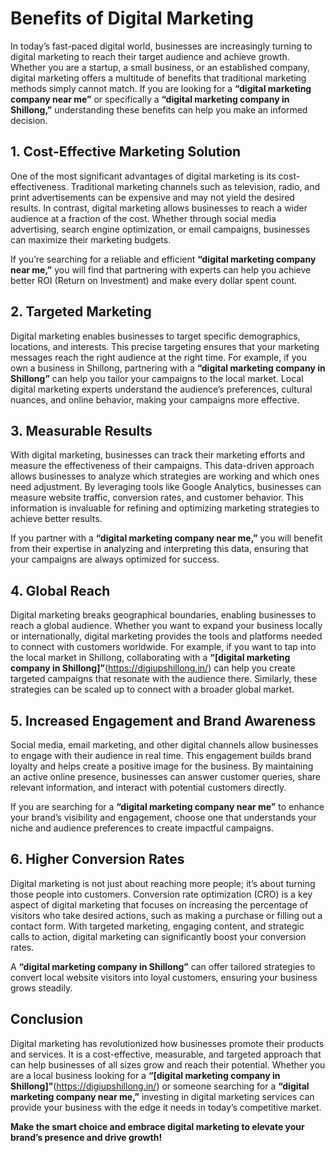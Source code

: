 # Benefits of Digital Marketing

In today’s fast-paced digital world, businesses are increasingly turning to digital marketing to reach their target audience and achieve growth. Whether you are a startup, a small business, or an established company, digital marketing offers a multitude of benefits that traditional marketing methods simply cannot match. If you are looking for a **“digital marketing company near me”** or specifically a **“digital marketing company in Shillong,”** understanding these benefits can help you make an informed decision.

## 1. Cost-Effective Marketing Solution

One of the most significant advantages of digital marketing is its cost-effectiveness. Traditional marketing channels such as television, radio, and print advertisements can be expensive and may not yield the desired results. In contrast, digital marketing allows businesses to reach a wider audience at a fraction of the cost. Whether through social media advertising, search engine optimization, or email campaigns, businesses can maximize their marketing budgets.

If you’re searching for a reliable and efficient **“digital marketing company near me,”**  you will find that partnering with experts can help you achieve better ROI (Return on Investment) and make every dollar spent count.

## 2. Targeted Marketing

Digital marketing enables businesses to target specific demographics, locations, and interests. This precise targeting ensures that your marketing messages reach the right audience at the right time. For example, if you own a business in Shillong, partnering with a **“digital marketing company in Shillong”** can help you tailor your campaigns to the local market. Local digital marketing experts understand the audience’s preferences, cultural nuances, and online behavior, making your campaigns more effective.

## 3. Measurable Results

With digital marketing, businesses can track their marketing efforts and measure the effectiveness of their campaigns. This data-driven approach allows businesses to analyze which strategies are working and which ones need adjustment. By leveraging tools like Google Analytics, businesses can measure website traffic, conversion rates, and customer behavior. This information is invaluable for refining and optimizing marketing strategies to achieve better results.

If you partner with a **“digital marketing company near me,”** you will benefit from their expertise in analyzing and interpreting this data, ensuring that your campaigns are always optimized for success.

## 4. Global Reach

Digital marketing breaks geographical boundaries, enabling businesses to reach a global audience. Whether you want to expand your business locally or internationally, digital marketing provides the tools and platforms needed to connect with customers worldwide. For example, if you want to tap into the local market in Shillong, collaborating with a **“[digital marketing company in Shillong]”**(https://digiupshillong.in/) can help you create targeted campaigns that resonate with the audience there. Similarly, these strategies can be scaled up to connect with a broader global market.

## 5. Increased Engagement and Brand Awareness

Social media, email marketing, and other digital channels allow businesses to engage with their audience in real time. This engagement builds brand loyalty and helps create a positive image for the business. By maintaining an active online presence, businesses can answer customer queries, share relevant information, and interact with potential customers directly.

If you are searching for a **“digital marketing company near me”** to enhance your brand’s visibility and engagement, choose one that understands your niche and audience preferences to create impactful campaigns.

## 6. Higher Conversion Rates

Digital marketing is not just about reaching more people; it’s about turning those people into customers. Conversion rate optimization (CRO) is a key aspect of digital marketing that focuses on increasing the percentage of visitors who take desired actions, such as making a purchase or filling out a contact form. With targeted marketing, engaging content, and strategic calls to action, digital marketing can significantly boost your conversion rates.

A **“digital marketing company in Shillong”** can offer tailored strategies to convert local website visitors into loyal customers, ensuring your business grows steadily.

## Conclusion

Digital marketing has revolutionized how businesses promote their products and services. It is a cost-effective, measurable, and targeted approach that can help businesses of all sizes grow and reach their potential. Whether you are a local business looking for a **“[digital marketing company in Shillong]”**(https://digiupshillong.in/) or someone searching for a **“digital marketing company near me,”** investing in digital marketing services can provide your business with the edge it needs in today’s competitive market.

**Make the smart choice and embrace digital marketing to elevate your brand’s presence and drive growth!**
